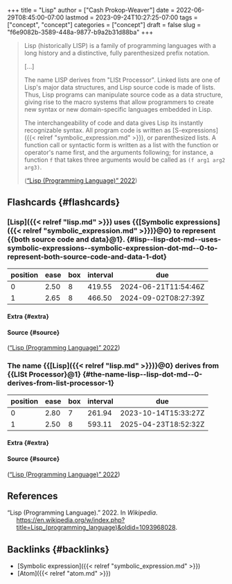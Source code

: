 +++
title = "Lisp"
author = ["Cash Prokop-Weaver"]
date = 2022-06-29T08:45:00-07:00
lastmod = 2023-09-24T10:27:25-07:00
tags = ["concept", "concept"]
categories = ["concept"]
draft = false
slug = "f6e9082b-3589-448a-9877-b9a2b31d88ba"
+++

> Lisp (historically LISP) is a family of programming languages with a long history and a distinctive, fully parenthesized prefix notation.
>
> [...]
>
> The name LISP derives from "LISt Processor". Linked lists are one of Lisp's major data structures, and Lisp source code is made of lists. Thus, Lisp programs can manipulate source code as a data structure, giving rise to the macro systems that allow programmers to create new syntax or new domain-specific languages embedded in Lisp.
>
> The interchangeability of code and data gives Lisp its instantly recognizable syntax. All program code is written as [S-expressions]({{< relref "symbolic_expression.md" >}}), or parenthesized lists. A function call or syntactic form is written as a list with the function or operator's name first, and the arguments following; for instance, a function `f` that takes three arguments would be called as `(f arg1 arg2 arg3)`.
>
> (<a href="#citeproc_bib_item_1">“Lisp (Programming Language)” 2022</a>)


## Flashcards {#flashcards}


### [Lisp]({{< relref "lisp.md" >}}) uses {{[Symbolic expressions]({{< relref "symbolic_expression.md" >}})}@0} to represent {{both source code and data}@1}. {#lisp--lisp-dot-md--uses-symbolic-expressions--symbolic-expression-dot-md--0-to-represent-both-source-code-and-data-1-dot}

| position | ease | box | interval | due                  |
|----------|------|-----|----------|----------------------|
| 0        | 2.50 | 8   | 419.55   | 2024-06-21T11:54:46Z |
| 1        | 2.65 | 8   | 466.50   | 2024-09-02T08:27:39Z |


#### Extra {#extra}


#### Source {#source}

(<a href="#citeproc_bib_item_1">“Lisp (Programming Language)” 2022</a>)


### The name {{[Lisp]({{< relref "lisp.md" >}})}@0} derives from {{LISt Processor}@1} {#the-name-lisp--lisp-dot-md--0-derives-from-list-processor-1}

| position | ease | box | interval | due                  |
|----------|------|-----|----------|----------------------|
| 0        | 2.80 | 7   | 261.94   | 2023-10-14T15:33:27Z |
| 1        | 2.50 | 8   | 593.11   | 2025-04-23T18:52:32Z |


#### Extra {#extra}


#### Source {#source}

(<a href="#citeproc_bib_item_1">“Lisp (Programming Language)” 2022</a>)

## References

<style>.csl-entry{text-indent: -1.5em; margin-left: 1.5em;}</style><div class="csl-bib-body">
  <div class="csl-entry"><a id="citeproc_bib_item_1"></a>“Lisp (Programming Language).” 2022. In <i>Wikipedia</i>. <a href="https://en.wikipedia.org/w/index.php?title=Lisp_(programming_language)&oldid=1093968028">https://en.wikipedia.org/w/index.php?title=Lisp_(programming_language)&#38;oldid=1093968028</a>.</div>
</div>


## Backlinks {#backlinks}

-   [Symbolic expression]({{< relref "symbolic_expression.md" >}})
-   [Atom]({{< relref "atom.md" >}})

